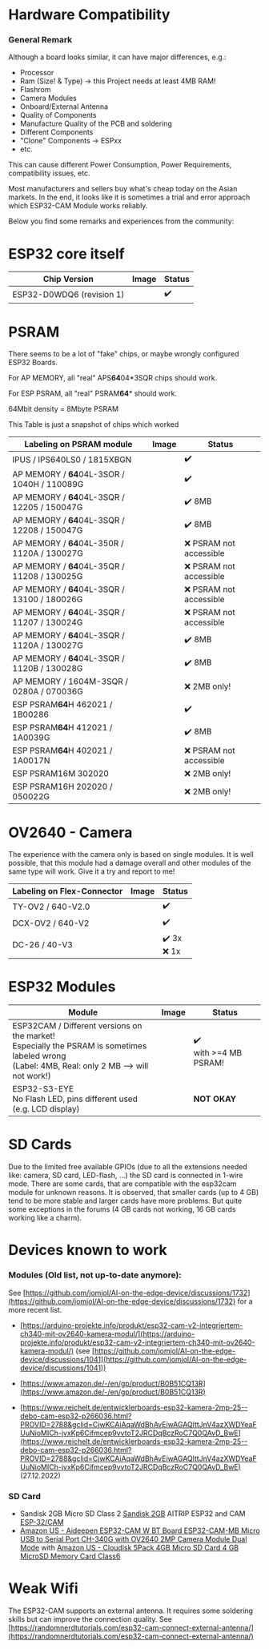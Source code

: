 # Hardware Compatibility

### General Remark
Although a board looks similar, it can have major differences, e.g.:

- Processor
- Ram (Size! & Type) -> this Project needs at least 4MB RAM!
- Flashrom
- Camera Modules
- Onboard/External Antenna
- Quality of Components
- Manufacture Quality of the PCB and soldering
- Different Components
- "Clone" Components -> ESPxx
- etc.

This can cause different Power Consumption, Power Requirements, compatibility issues, etc.

Most manufacturers and sellers buy what's cheap today on the Asian markets. In the end, it looks like it is sometimes a trial and error approach which ESP32-CAM Module works reliably.

Below you find some remarks and experiences from the community:

# ESP32 core itself

| Chip Version              | Image | Status   |
| ------------------------- | ----- | -------- |
| ESP32-D0WDQ6 (revision 1) |       | :heavy_check_mark: |

# PSRAM

There seems to be a lot of "fake" chips, or maybe wrongly configured ESP32 Boards.


For AP MEMORY, all "real" APS**64**04\*3SQR chips should work.

For ESP PSRAM, all "real" PSRAM**64**\* should work.

64Mbit density = 8Mbyte PSRAM

This Table is just a snapshot of chips which worked

| Labeling on PSRAM module                       | Image | Status                    |
| ---------------------------------------------- | ----- | ------------------------- |
| IPUS / IPS640LS0 / 1815XBGN                |       |:heavy_check_mark:              |
| AP MEMORY / **64**04L-3SOR / 1040H / 110089G |       | :heavy_check_mark:                  |
| AP MEMORY / **64**04L-3SQR / 12205 / 150047G |       | :heavy_check_mark: 8MB              |
| AP MEMORY / **64**04L-3SQR / 12208 / 150047G |       | :heavy_check_mark: 8MB              |
| AP MEMORY / **64**04L-350R / 1120A / 130027G |       | :x: PSRAM not accessible|
| AP MEMORY / **64**04L-35QR / 11208 / 130025G |       | :x: PSRAM not accessible|
| AP MEMORY / **64**04L-3SQR / 13100 / 180026G|       | :x: PSRAM not accessible|
| AP MEMORY / **64**04L-3SQR / 11207 / 130024G|       | :x: PSRAM not accessible|
| AP MEMORY / **64**04L-3SQR / 1120A / 130027G|       | :heavy_check_mark: 8MB              |
| AP MEMORY / **64**04L-3SQR / 1120B / 130028G|       | :heavy_check_mark: 8MB              |
| AP MEMORY / 1604M-3SQR / 0280A / 070036G|       | :x: 2MB only!  |
| ESP PSRAM**64**H 462021 / 1B00286                |       | :heavy_check_mark:             |
| ESP PSRAM**64**H 412021 / 1A0039G                |       | :heavy_check_mark: 8MB         |
| ESP PSRAM**64**H 402021 / 1A0017N                |       | :x: PSRAM not accessible       | 
| ESP PSRAM16M 302020                        |       | :x: 2MB only! |
| ESP PSRAM16H 202020 / 050022G                |       | :x: 2MB only! |

# OV2640 - Camera

The experience with the camera only is based on single modules. It is well possible, that this module had a damage overall and other modules of the same type will work. Give it a try and report to me!

| Labeling on Flex-Connector | Image | Status                            |
| -------------------------- | ----- | --------------------------------- |
| TY-OV2 / 640-V2.0        |       | :heavy_check_mark:                          |
| DCX-OV2 / 640-V2         |       | :heavy_check_mark:                          |
| DC-26 / 40-V3            |       | :heavy_check_mark: 3x<br> :x: 1x |



# ESP32 Modules

| Module                                                       | Image | Status                         |
| ------------------------------------------------------------ | ----- | ------------------------------ |
| ESP32CAM / Different versions on the market!<br>Especially the PSRAM is sometimes labeled wrong<br>(Label: 4MB, Real: only 2 MB --> will not work!) |       | :heavy_check_mark:<br />with >=4 MB PSRAM! |
| ESP32-S3-EYE<br />No Flash LED, pins different used (e.g. LCD display) |       | **NOT OKAY**                   |



# SD Cards

Due to the limited free available GPIOs (due to all the extensions needed like: camera, SD card, LED-flash, ...) the SD card is connected in 1-wire mode. There are some cards, that are compatible with the esp32cam module for unknown reasons.
It is observed, that smaller cards (up to 4 GB) tend to be more stable and larger cards have more problems. But quite some exceptions in the forums (4 GB cards not working, 16 GB cards working like a charm).


# Devices known to work


### Modules (Old list, not up-to-date anymore):

See [https://github.com/jomjol/AI-on-the-edge-device/discussions/1732](https://github.com/jomjol/AI-on-the-edge-device/discussions/1732) for a more recent list.

 - [https://arduino-projekte.info/produkt/esp32-cam-v2-integriertem-ch340-mit-ov2640-kamera-modul/](https://arduino-projekte.info/produkt/esp32-cam-v2-integriertem-ch340-mit-ov2640-kamera-modul/) (see [https://github.com/jomjol/AI-on-the-edge-device/discussions/1041](https://github.com/jomjol/AI-on-the-edge-device/discussions/1041))

- [https://www.amazon.de/-/en/gp/product/B0B51CQ13R](https://www.amazon.de/-/en/gp/product/B0B51CQ13R)

- [https://www.reichelt.de/entwicklerboards-esp32-kamera-2mp-25--debo-cam-esp32-p266036.html?PROVID=2788&gclid=CjwKCAiAqaWdBhAvEiwAGAQlttJnV4azXWDYeaFUuNioMICh-jvxKp6Cifmcep9vvtoT2JRCDqBczRoC7Q0QAvD_BwE](https://www.reichelt.de/entwicklerboards-esp32-kamera-2mp-25--debo-cam-esp32-p266036.html?PROVID=2788&gclid=CjwKCAiAqaWdBhAvEiwAGAQlttJnV4azXWDYeaFUuNioMICh-jvxKp6Cifmcep9vvtoT2JRCDqBczRoC7Q0QAvD_BwE) (27.12.2022)

### SD Card
 
- Sandisk 2GB Micro SD Class 2 [Sandisk 2GB](https://www.amazon.co.uk/gp/product/B000N3LL02/ref=ppx_yo_dt_b_asin_title_o01_s00?ie=UTF8&psc=1)
AITRIP ESP32 and CAM [ESP-32/CAM](https://www.amazon.co.uk/gp/product/B08X49P8P3/ref=ppx_yo_dt_b_asin_title_o03_s00?ie=UTF8&psc=1)
- [Amazon US - Aideepen ESP32-CAM W BT Board ESP32-CAM-MB Micro USB to Serial Port CH-340G with OV2640 2MP Camera Module Dual Mode](https://www.amazon.com/gp/product/B0948ZFTQZ) with [Amazon US - Cloudisk 5Pack 4GB Micro SD Card 4 GB MicroSD Memory Card Class6](https://www.amazon.com/gp/product/B07QYTP4VN)

# Weak Wifi
The ESP32-CAM supports an external antenna. It requires some soldering skills but can improve the connection quality. See [https://randomnerdtutorials.com/esp32-cam-connect-external-antenna/](https://randomnerdtutorials.com/esp32-cam-connect-external-antenna/)
